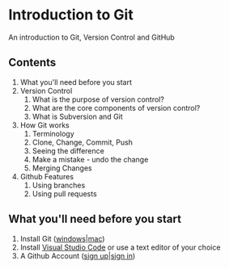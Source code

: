 # Introduction to Git
An introduction to Git, Version Control and GitHub

## Contents
1. What you'll need before you start
2. Version Control
    1. What is the purpose of version control?
    2. What are the core components of version control?
    3. What is Subversion and Git
3. How Git works
    1. Terminology
    3. Clone, Change, Commit, Push
    4. Seeing the difference
    5. Make a mistake - undo the change
    6. Merging Changes
4. Github Features
    1. Using branches
    2. Using pull requests

## What you'll need before you start
1. Install Git ([windows](https://git-scm.com/download/win)|[mac](https://git-scm.com/download/mac))
2. Install [Visual Studio Code](https://code.visualstudio.com/) or use a text editor of your choice
3. A Github Account ([sign up](https://github.com/signup)|[sign in](https://github.com/login))
